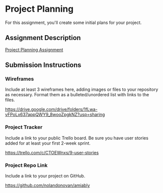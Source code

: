 # Project Planning
For this assignment, you'll create some initial plans for your project.

## Assignment Description
[Project Planning Assignment](https://education.launchcode.org/liftoff/modules/assignments/project-planning)

## Submission Instructions

### Wireframes

Include at least 3 wireframes here, adding images or files to your repository as necessary. Format them as a bulleted/unordered list with links to the files.

https://drive.google.com/drive/folders/1fLwa-vFPoLx637appQWY9_8wooZpgkNZ?usp=sharing

### Project Tracker

Include a link to your public Trello board. Be sure you have user stories added for at least your first 2-week sprint.

https://trello.com/c/CTOEWnxs/9-user-stories

### Project Repo Link

Include a link to your project on GitHub.

https://github.com/nolandonovan/amiably
